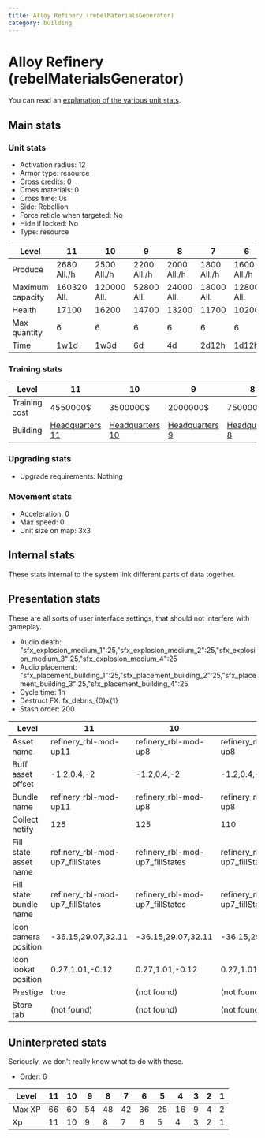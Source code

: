 ```yaml
---
title: Alloy Refinery (rebelMaterialsGenerator)
category: building
---
```


# Alloy Refinery (rebelMaterialsGenerator)

You can read an [explanation  of the various unit stats](unitexplained.md).

## Main stats

### Unit stats

  * Activation radius: 12
  * Armor type: resource
  * Cross credits: 0
  * Cross materials: 0
  * Cross time: 0s
  * Side: Rebellion
  * Force reticle when targeted: No
  * Hide if locked: No
  * Type: resource

|Level           |11          |10          |9           |8           |7           |6           |5           |4           |3          |2          |1          |
|----------------|------------|------------|------------|------------|------------|------------|------------|------------|-----------|-----------|-----------|
|Produce         |2680  All./h|2500  All./h|2200  All./h|2000  All./h|1800  All./h|1600  All./h|1400  All./h|1200  All./h|700  All./h|500  All./h|200  All./h|
|Maximum capacity|160320  All.|120000  All.|52800  All. |24000  All. |18000  All. |12800  All. |8400  All.  |6000  All.  |2800  All. |1500  All. |400  All.  |
|Health          |17100       |16200       |14700       |13200       |11700       |10200       |8700        |7200        |5400       |4500       |3000       |
|Max quantity    |6           |6           |6           |6           |6           |6           |5           |4           |3          |2          |2          |
|Time            |1w1d        |1w3d        |6d          |4d          |2d12h       |1d12h       |20h         |12h         |2h         |30m        |1m         |


### Training stats

|Level        |11                             |10                             |9                             |8                             |7                             |6                             |5                             |4                             |3                             |2                             |1                             |
|-------------|-------------------------------|-------------------------------|------------------------------|------------------------------|------------------------------|------------------------------|------------------------------|------------------------------|------------------------------|------------------------------|------------------------------|
|Training cost|4550000$                       |3500000$                       |2000000$                      |750000$                       |350000$                       |175000$                       |60000$                        |30000$                        |10000$                        |1500$                         |750$                          |
|Building     |[Headquarters 11](rebelHQ.html)|[Headquarters 10](rebelHQ.html)|[Headquarters 9](rebelHQ.html)|[Headquarters 8](rebelHQ.html)|[Headquarters 7](rebelHQ.html)|[Headquarters 6](rebelHQ.html)|[Headquarters 5](rebelHQ.html)|[Headquarters 4](rebelHQ.html)|[Headquarters 3](rebelHQ.html)|[Headquarters 2](rebelHQ.html)|[Headquarters 1](rebelHQ.html)|


### Upgrading stats

  * Upgrade requirements: Nothing

### Movement stats

  * Acceleration: 0
  * Max speed: 0
  * Unit size on map: 3x3

## Internal stats

These stats internal to the system link different parts of data together.


## Presentation stats

These are all sorts of user interface settings, that should not interfere with gameplay.

  * Audio death: "sfx_explosion_medium_1":25,"sfx_explosion_medium_2":25,"sfx_explosion_medium_3":25,"sfx_explosion_medium_4":25
  * Audio placement: "sfx_placement_building_1":25,"sfx_placement_building_2":25,"sfx_placement_building_3":25,"sfx_placement_building_4":25
  * Cycle time: 1h
  * Destruct FX: fx_debris_{0}x{1}
  * Stash order: 200

|Level                 |11                             |10                             |9                              |8                              |7                              |6                              |5                              |4                              |3                              |2                              |1                              |
|----------------------|-------------------------------|-------------------------------|-------------------------------|-------------------------------|-------------------------------|-------------------------------|-------------------------------|-------------------------------|-------------------------------|-------------------------------|-------------------------------|
|Asset name            |refinery_rbl-mod-up11          |refinery_rbl-mod-up8           |refinery_rbl-mod-up8           |refinery_rbl-mod-up8           |refinery_rbl-mod-up7           |refinery_rbl-mod-up6           |refinery_rbl-mod-up5           |refinery_rbl-mod-up4           |refinery_rbl-mod-up3           |refinery_rbl-mod-up2           |refinery_rbl-mod-up1           |
|Buff asset offset     |-1.2,0.4,-2                    |-1.2,0.4,-2                    |-1.2,0.4,-2                    |-1.2,0.4,-2                    |-1.2,0.4,-2                    |-1.2,0.4,-1.8                  |-1.2,0.4,-1.8                  |-1.4,-1,-1.8                   |-1.2,-1,-1.4                   |-1.2,-1,-1.4                   |-1.2,-1,-1.4                   |
|Bundle name           |refinery_rbl-mod-up11          |refinery_rbl-mod-up8           |refinery_rbl-mod-up8           |refinery_rbl-mod-up8           |refinery_rbl-mod-up7           |refinery_rbl-mod-up6           |refinery_rbl-mod-up5           |refinery_rbl-mod-up4           |refinery_rbl-mod-up3           |refinery_rbl-mod-up2           |refinery_rbl-mod-up1           |
|Collect notify        |125                            |125                            |110                            |100                            |90                             |80                             |70                             |60                             |35                             |25                             |10                             |
|Fill state asset name |refinery_rbl-mod-up7_fillStates|refinery_rbl-mod-up7_fillStates|refinery_rbl-mod-up7_fillStates|refinery_rbl-mod-up7_fillStates|refinery_rbl-mod-up7_fillStates|refinery_rbl-mod-up6_fillStates|refinery_rbl-mod-up5_fillStates|refinery_rbl-mod-up4_fillStates|refinery_rbl-mod-up3_fillStates|refinery_rbl-mod-up2_fillStates|refinery_rbl-mod-up1_fillStates|
|Fill state bundle name|refinery_rbl-mod-up7_fillStates|refinery_rbl-mod-up7_fillStates|refinery_rbl-mod-up7_fillStates|refinery_rbl-mod-up7_fillStates|refinery_rbl-mod-up7_fillStates|refinery_rbl-mod-up6_fillStates|refinery_rbl-mod-up5_fillStates|refinery_rbl-mod-up4_fillStates|refinery_rbl-mod-up3_fillStates|refinery_rbl-mod-up2_fillStates|refinery_rbl-mod-up1_fillStates|
|Icon camera position  |-36.15,29.07,32.11             |-36.15,29.07,32.11             |-36.15,29.07,32.11             |-36.15,29.07,32.11             |-36.13,29.12,32.1              |-36.13,29.12,32.1              |-36.13,29.12,32.1              |-36.13,29.12,32.1              |-36.13,29.12,32.1              |-36.13,29.12,32.1              |-36.13,29.12,32.1              |
|Icon lookat position  |0.27,1.01,-0.12                |0.27,1.01,-0.12                |0.27,1.01,-0.12                |0.27,1.01,-0.12                |0.29,1.06,-0.13                |0.29,1.06,-0.13                |0.29,1.06,-0.13                |0.29,1.06,-0.13                |0.29,1.06,-0.13                |0.29,1.06,-0.13                |0.29,1.06,-0.13                |
|Prestige              |true                           |(not found)                    |(not found)                    |(not found)                    |(not found)                    |(not found)                    |(not found)                    |(not found)                    |(not found)                    |(not found)                    |(not found)                    |
|Store tab             |(not found)                    |(not found)                    |(not found)                    |(not found)                    |(not found)                    |(not found)                    |(not found)                    |(not found)                    |(not found)                    |(not found)                    |resources                      |


## Uninterpreted stats

Seriously, we don't really know what to do with these.

  * Order: 6

|Level |11|10|9 |8 |7 |6 |5 |4 |3|2|1|
|------|--|--|--|--|--|--|--|--|-|-|-|
|Max XP|66|60|54|48|42|36|25|16|9|4|2|
|Xp    |11|10|9 |8 |7 |6 |5 |4 |3|2|1|


